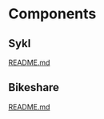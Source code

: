 # Components
## Sykl
[README.md](https://github.com/regiontog/sykl/blob/master/components/sykl/README.md)

## Bikeshare
[README.md](https://github.com/regiontog/sykl/blob/master/components/bikeshare/README.md)
